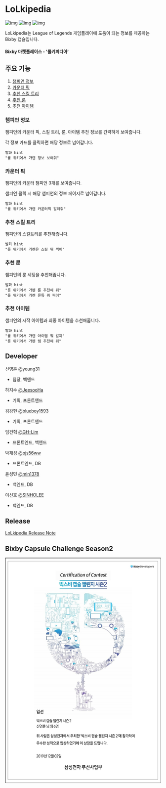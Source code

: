 # LoLkipedia

[![img](https://camo.githubusercontent.com/3bef61b2d0bb7fc0edb5d35ed5e53bf946491185/687474703a2f2f696d672e736869656c64732e696f2f3a6c6963656e73652d6d69742d677265656e2e737667)](https://camo.githubusercontent.com/3bef61b2d0bb7fc0edb5d35ed5e53bf946491185/687474703a2f2f696d672e736869656c64732e696f2f3a6c6963656e73652d6d69742d677265656e2e737667) [![img](https://camo.githubusercontent.com/0e4f27ebcc7eb4c9a937375b0860a21bb72c2b52/68747470733a2f2f696d672e736869656c64732e696f2f62616467652f706c6174666f726d2d62697862792d626c75652e737667)](https://camo.githubusercontent.com/0e4f27ebcc7eb4c9a937375b0860a21bb72c2b52/68747470733a2f2f696d672e736869656c64732e696f2f62616467652f706c6174666f726d2d62697862792d626c75652e737667) [![img](https://camo.githubusercontent.com/552b727e7badd412e61641b770e936a2ddbe99d6/68747470733a2f2f696d672e736869656c64732e696f2f62616467652f6c616e67756167652d6a6176617363726970742d627269676874677265656e2e737667)](https://camo.githubusercontent.com/552b727e7badd412e61641b770e936a2ddbe99d6/68747470733a2f2f696d672e736869656c64732e696f2f62616467652f6c616e67756167652d6a6176617363726970742d627269676874677265656e2e737667)

LoLkipedia는 League of Legends 게임플레이에 도움이 되는 정보를 제공하는 Bixby 캡슐입니다.

#### Bixby 마켓플레이스 - '롤키피디아'

## 주요 기능

1. [챔피언 정보](#챔피언-정보)
2. [카운터 픽](#카운터-픽)
3. [추천 스킬 트리](#추천-스킬-트리)
4. [추천 룬](#추천-룬)
5. [추천 아이템](#추천-아이템)

### 챔피언 정보

챔피언의 카운터 픽, 스킬 트리, 룬, 아이템 추천 정보를 간략하게 보여줍니다.

각 정보 카드를 클릭하면 해당 정보로 넘어갑니다.

```
발화 hint
"롤 위키에서 가렌 정보 보여줘"
```



### 카운터 픽

챔피언의 카운터 챔피언 3개를 보여줍니다.

챔피언 클릭 시 해당 챔피언의 정보 페이지로 넘어갑니다.

```
발화 hint
"롤 위키에서 가렌 카운터픽 알려줘"
```



### 추천 스킬 트리

챔피언의 스킬트리를 추천해줍니다.

```
발화 hint
"롤 위키에서 가렌은 스킬 뭐 찍어"
```



### 추천 룬

챔피언의 룬 세팅을 추천해줍니다.

```
발화 hint
"롤 위키에서 가렌 룬 추천해 줘"
"롤 위키에서 가렌 룬특 뭐 찍어"
```



### 추천 아이템

챔피언의 시작 아이템과 최종 아이템을 추천해줍니다.

```
발화 hint
"롤 위키에서 가렌 아이템 뭐 갈까"
"롤 위키에서 가렌 템 추천해 줘"
```

## Developer

신영훈 [@young31](https://github.com/young31)

- 팀장, 백엔드

하지수 [@JeesooHa](https://github.com/JeesooHa)

- 기획, 프론트엔드

김강현 [@blueboy1593](https://github.com/blueboy1593)

- 기획, 프론트엔드

임건혁 [@GH-Lim](https://github.com/GH-Lim)

- 프론트엔드, 백엔드

박재성 [@pjs56ww](https://github.com/pjs56ww)

- 프론트엔드, DB

윤성민 [@min1378](https://github.com/min1378)

- 백엔드, DB

이신호 [@SINHOLEE](https://github.com/SINHOLEE)

- 백엔드, DB

## Release

[LoLkipedia Release Note](https://github.com/Lolkipedia/Lolkipedia/releases)



## Bixby Capsule Challenge Season2

![입선](./readme/LoLkipedia-Team_Jisby.jpg)